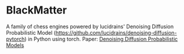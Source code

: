 # BlackMatter
A family of chess engines powered by lucidrains' Denoising Diffusion Probabilistic Model (https://github.com/lucidrains/denoising-diffusion-pytorch) in Python using torch.
Paper: [Denoising Diffusion Probabilistic Models](https://arxiv.org/abs/2006.11239)

